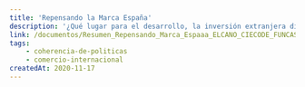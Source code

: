 ```yaml
---
title: 'Repensando la Marca España'
description: '¿Qué lugar para el desarrollo, la inversión extranjera directa y la cooperación al desarrollo?'
link: /documentos/Resumen_Repensando_Marca_Espaaa_ELCANO_CIECODE_FUNCAS.pdf
tags:
    - coherencia-de-politicas
    - comercio-internacional
createdAt: 2020-11-17
---
```

